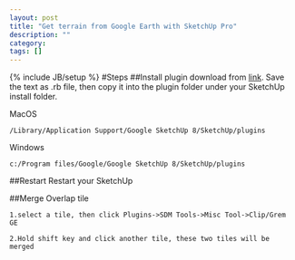 ```yaml
---
layout: post
title: "Get terrain from Google Earth with SketchUp Pro"
description: ""
category: 
tags: []
---
```

{% include JB/setup %}
#Steps
##Install plugin
download from [link](https://gist.github.com/linuxaged/5501057). Save the text as .rb file, then copy it into the plugin folder under your SketchUp install folder.

MacOS

	/Library/Application Support/Google SketchUp 8/SketchUp/plugins
	
Windows

	c:/Program files/Google/Google SketchUp 8/SketchUp/plugins
	
##Restart
Restart your SketchUp

##Merge Overlap tile

	1.select a tile, then click Plugins->SDM Tools->Misc Tool->Clip/Grem GE

	2.Hold shift key and click another tile, these two tiles will be merged